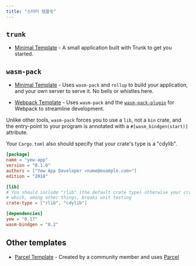 ```yaml
---
title: "스타터 템플릿"
---
```


## `trunk`

- [Minimal Template](https://github.com/yewstack/yew-trunk-minimal-template) - A small application built with Trunk to get you started.

## `wasm-pack`

- [Minimal Template](https://github.com/yewstack/yew-wasm-pack-minimal) - Uses `wasm-pack` and
  `rollup` to build your application, and your own server to serve it. No bells or whistles here.

- [Webpack Template](https://github.com/yewstack/yew-wasm-pack-template) - Uses `wasm-pack` and the
  [`wasm-pack-plugin`](https://github.com/wasm-tool/wasm-pack-plugin) for Webpack to streamline development.

Unlike other tools, `wasm-pack` forces you to use a `lib`, not a `bin` crate,
and the entry-point to your program is annotated with a `#[wasm_bindgen(start)]` attribute.

Your `Cargo.toml` also should specify that your crate's type is a "cdylib".

```toml
[package]
name = "yew-app"
version = "0.1.0"
authors = ["Yew App Developer <name@example.com>"]
edition = "2018"

[lib]
# You should include "rlib" (the default crate type) otherwise your crate can't be used as a Rust library
# which, among other things, breaks unit testing
crate-type = ["rlib", "cdylib"]

[dependencies]
yew = "0.17"
wasm-bindgen = "0.2"
```

## Other templates

- [Parcel Template](https://github.com/spielrs/yew-parcel-template) - Created by a community member
  and uses [Parcel](https://parceljs.org/)
